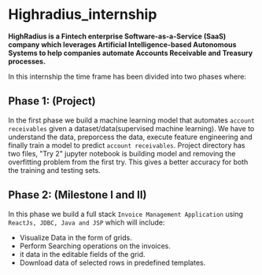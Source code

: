 # Highradius_internship

**HighRadius is a Fintech enterprise Software-as-a-Service (SaaS) company which leverages Artificial Intelligence-based Autonomous Systems to help companies automate Accounts Receivable and Treasury processes.**

In this internship the time frame has been divided into two phases where:
## Phase 1: (Project)
In the first phase we build a machine learning model that automates `account receivables` given a dataset/data(supervised machine learning). We have to understand the data, preporcess the data, execute feature engineering and finally train a model to predict `account receivables`.
Project directory has two files, "Try 2" jupyter notebook is building model and removing the overfitting problem from the first try. This gives a better accuracy for both the training and testing sets.

## Phase 2: (Milestone I and II)
In this phase we build a full stack `Invoice Management Application` using `ReactJs, JDBC, Java and JSP` which will include:
- Visualize Data in the form of grids.
- Perform Searching operations on the invoices.
- it data in the editable fields of the grid.
- Download data of selected rows in predefined templates.
